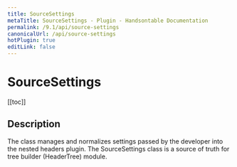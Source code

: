 ```yaml
---
title: SourceSettings
metaTitle: SourceSettings - Plugin - Handsontable Documentation
permalink: /9.1/api/source-settings
canonicalUrl: /api/source-settings
hotPlugin: true
editLink: false
---
```


# SourceSettings

[[toc]]

## Description

The class manages and normalizes settings passed by the developer
into the nested headers plugin. The SourceSettings class is a
source of truth for tree builder (HeaderTree) module.



